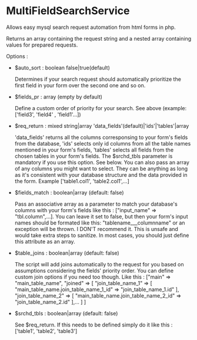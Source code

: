 # MultiFieldSearchService
Allows easy mysql search request automation from html forms in php.

Returns an array containing the request string and a nested array containing values for prepared requests.

Options :
- $auto_sort : boolean false|true(default)

  Determines if your search request should automatically prioritize the first field in your form over the second one and so on.
  
- $fields_pr : array (empty by default)

  Define a custom order of priority for your search. See above (example: ['field3', 'field4' , 'field1'...])
  
- $req_return : mixed string|array 'data_fields'(default)|'ids'|'tables'|array

  'data_fields' returns all the columns corresponsing to your form's fields from the database, 'ids' selects only id columns from all the table names mentioned in your form's fields, 'tables' selects all fields from the chosen tables in your form's fields. The $srchd_tbls parameter is mandatory if you use this option. See below. You can also pass an array of any columns you might want to select. They can be anything as long as it's consistent with your database structure and the data provided in the form. Example ['table1.col1', 'table2.col1',...] 
 
- $fields_match : boolean|array (default: false)

  Pass an associative array as a parameter to match your database's columns with your form's fields like this : ["input_name" => "tbl.column",...]. You can leave it set to false, but then your form's input names should be formated like this: "tablename___columnname" or an exception will be thrown. I DON'T recommend it. This is unsafe and would take extra steps to sanitize. In most cases, you should just define this attribute as an array.
 
- $table_joins : boolean|array (default: false)

  The script will add joins automatically to the request for you based on assumptions considering the fields' priority order. You can define custom join options if you need too though. Like this : ["main" => "main_table_name",
                              "joined" => [
                                      "join_table_name_1" => [
                                          "main_table_name.join_table_name_1_id" => "join_table_name_1.id"
                                      ],
                                      "join_table_name_2" => [
                                          "main_table_name.join_table_name_2_id" => "join_table_name_2.id"
                                      ],...
                                  ]
                              ]
                              
- $srchd_tbls : boolean|array (default: false)

  See $req_return. If this needs to be defined simply do it like this : ['table1', 'table2', 'table3']

